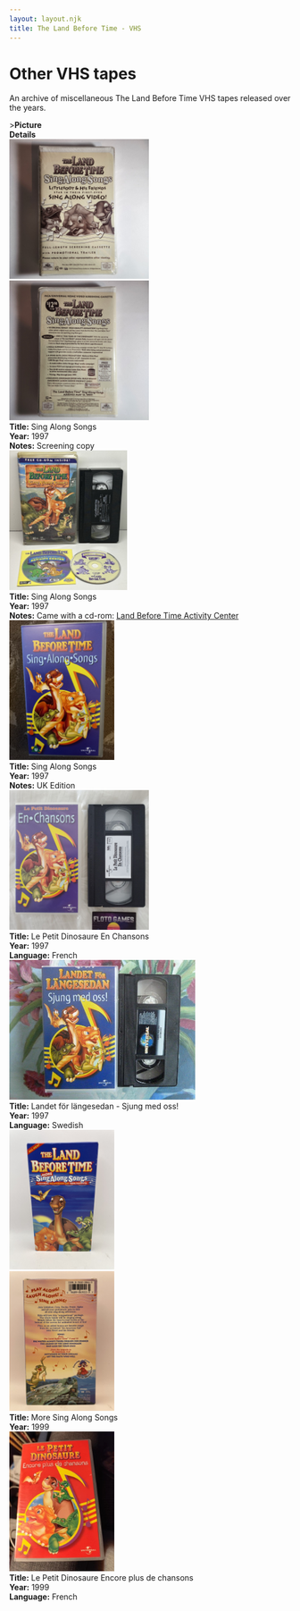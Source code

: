 ```yaml
---
layout: layout.njk
title: The Land Before Time - VHS
---
```


# Other VHS tapes

An archive of miscellaneous The Land Before Time VHS tapes released over the years.

<div class="item-table">
  <div class="item-header">
    <div class="item-image">><strong>Picture</strong></div>
    <div class="item-details"><strong>Details</strong></div>
  </div>

<div class="item-entry" id="singalongsongs-screener-139">
    <div class="item-image">
      <a href="/images/media/vhs/other/singalongsongs-screener.jpg" data-lightbox="books" data-title="Sing Along Songs">
        <div class="img-box">
          <img src="/images/media/vhs/other/singalongsongs-screener.jpg" alt="Sing Along Songs" style="height:250px; object-fit:cover;" loading="lazy">
        </div>
      </a>
      <a href="/images/media/vhs/other/singalongsongs-screener2.jpg" data-lightbox="books" data-title="Sing Along Songs">
        <div class="img-box">
          <img src="/images/media/vhs/other/singalongsongs-screener2.jpg" alt="Sing Along Songs" style="height:250px; object-fit:cover;" loading="lazy">
        </div>
      </a>
    </div>
    <div class="item-details">
      <strong>Title:</strong> Sing Along Songs<br/>
      <strong>Year:</strong> 1997<br/>
      <strong>Notes:</strong> Screening copy<br/>
    </div>
  </div>

<div class="item-entry" id="singalongsongs-140">
    <div class="item-image">
      <a href="/images/media/vhs/other/singalongsongs.jpg" data-lightbox="books" data-title="Sing Along Songs">
        <div class="img-box">
          <img src="/images/media/vhs/other/singalongsongs.jpg" alt="Sing Along Songs" style="height:250px; object-fit:cover;" loading="lazy">
        </div>
      </a>
    </div>
    <div class="item-details">
      <strong>Title:</strong> Sing Along Songs<br/>
      <strong>Year:</strong> 1997<br/>
      <strong>Notes:</strong> Came with a cd-rom: <a href="/media/videogames#activitycenter1">Land Before Time Activity Center</a><br/>
    </div>
  </div>

  <div class="item-entry" id="Sing Along Songs UK-143">
    <div class="item-image">
      <a href="/images/media/vhs/other/Sing Along Songs UK.jpg" data-lightbox="books" data-title="Sing Along Songs">
        <div class="img-box">
          <img src="/images/media/vhs/other/Sing Along Songs UK.jpg" alt="Sing Along Songs" style="height:250px; object-fit:cover;" loading="lazy">
        </div>
      </a>
    </div>
    <div class="item-details">
      <strong>Title:</strong> Sing Along Songs<br/>
      <strong>Year:</strong> 1997<br/>
      <strong>Notes:</strong> UK Edition<br/>
    </div>
  </div>

<div class="item-entry" id="singalong-fr-159">
    <div class="item-image">
      <a href="/images/media/vhs/other/singalong-fr.jpg" data-lightbox="img" data-title="Le Petit Dinosaure En Chansons">
        <div class="img-box">
          <img src="/images/media/vhs/other/singalong-fr.jpg" alt="Le Petit Dinosaure En Chansons" style="height:250px; object-fit:cover;" loading="lazy"/>
        </div>
      </a>
    </div>
    <div class="item-details">
      <strong>Title:</strong> Le Petit Dinosaure En Chansons<br/>
      <strong>Year:</strong> 1997<br/>
      <strong>Language:</strong> French<br/>
    </div>
  </div>


  <div class="item-entry" id="singalong-sv-142">
    <div class="item-image">
      <a href="/images/media/vhs/other/singalong-sv.jpg" data-lightbox="books" data-title="Landet for langesedan - Sjung med oss!">
        <div class="img-box">
          <img src="/images/media/vhs/other/singalong-sv.jpg" alt="Landet for langesedan - Sjung med oss!" style="height:250px; object-fit:cover;" loading="lazy">
        </div>
      </a>
    </div>
    <div class="item-details">
      <strong>Title:</strong> Landet för längesedan - Sjung med oss!<br/>
      <strong>Year:</strong> 1997<br/>
      <strong>Language:</strong> Swedish<br/>
    </div>
  </div>

<div class="item-entry" id="More Sing Along Songs-141">
    <div class="item-image">
      <a href="/images/media/vhs/other/More Sing Along Songs.jpg" data-lightbox="books" data-title="More Sing Along Songs">
        <div class="img-box">
          <img src="/images/media/vhs/other/More Sing Along Songs.jpg" alt="More Sing Along Songs" style="height:250px; object-fit:cover;" loading="lazy">
        </div>
      </a>
      <a href="/images/media/vhs/other/More Sing Along Songs2.jpg" data-lightbox="books" data-title="More Sing Along Songs">
        <div class="img-box">
          <img src="/images/media/vhs/other/More Sing Along Songs2.jpg" alt="More Sing Along Songs" style="height:250px; object-fit:cover;" loading="lazy">
        </div>
      </a>
    </div>
    <div class="item-details">
      <strong>Title:</strong> More Sing Along Songs<br/>
      <strong>Year:</strong> 1999<br/>
    </div>
  </div>

<div class="item-entry" id="moresingalong-fr-160">
    <div class="item-image">
      <a href="/images/media/vhs/other/moresingalong-fr.jpg" data-lightbox="img" data-title="Le Petit Dinosaure Encore plus de chansons">
        <div class="img-box">
          <img src="/images/media/vhs/other/moresingalong-fr.jpg" alt="Le Petit Dinosaure Encore plus de chansons" style="height:250px; object-fit:cover;" loading="lazy"/>
        </div>
      </a>
    </div>
    <div class="item-details">
      <strong>Title:</strong> Le Petit Dinosaure Encore plus de chansons<br/>
      <strong>Year:</strong> 1999<br/>
      <strong>Language:</strong> French<br/>
    </div>
  </div>




</div>